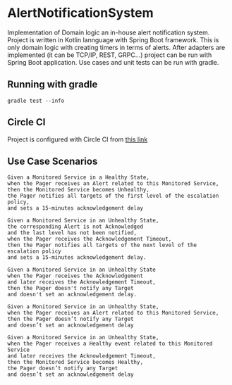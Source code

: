 # AlertNotificationSystem
Implementation of Domain logic an in-house alert notification system. Project is written in Kotlin lannguage with Spring Boot framework. This is only domain logic with creating timers in terms of alerts. After adapters are implemented (it can be TCP/IP, REST, GRPC...) project can be run with Spring Boot application. Use cases and unit tests can be run with gradle. 

## Running with gradle
`gradle test --info`

## Circle CI
Project is configured with Circle CI from [this link](https://app.circleci.com/pipelines/github/doguskucukgode/AlertNotificationSystem?branch=master)

## Use Case Scenarios
```
Given a Monitored Service in a Healthy State,
when the Pager receives an Alert related to this Monitored Service,
then the Monitored Service becomes Unhealthy,
the Pager notifies all targets of the first level of the escalation policy,
and sets a 15-minutes acknowledgement delay
```

```
Given a Monitored Service in an Unhealthy State,
the corresponding Alert is not Acknowledged
and the last level has not been notified,
when the Pager receives the Acknowledgement Timeout,
then the Pager notifies all targets of the next level of the escalation policy
and sets a 15-minutes acknowledgement delay.
```

```
Given a Monitored Service in an Unhealthy State
when the Pager receives the Acknowledgement
and later receives the Acknowledgement Timeout,
then the Pager doesn't notify any Target
and doesn't set an acknowledgement delay.
```

```
Given a Monitored Service in an Unhealthy State,
when the Pager receives an Alert related to this Monitored Service,
then the Pager doesn’t notify any Target
and doesn’t set an acknowledgement delay
```

```
Given a Monitored Service in an Unhealthy State,
when the Pager receives a Healthy event related to this Monitored Service
and later receives the Acknowledgement Timeout,
then the Monitored Service becomes Healthy,
the Pager doesn’t notify any Target
and doesn’t set an acknowledgement delay
```
